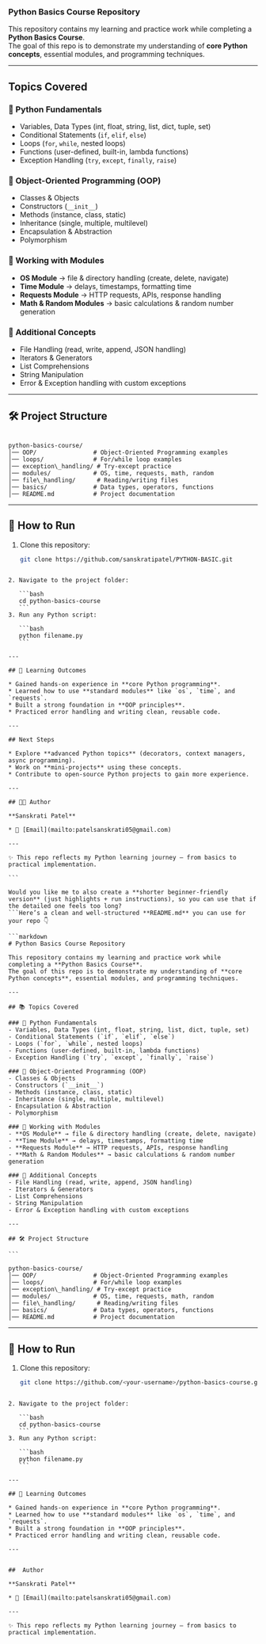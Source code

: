 
###  Python Basics Course Repository

This repository contains my learning and practice work while completing a **Python Basics Course**.  
The goal of this repo is to demonstrate my understanding of **core Python concepts**, essential modules, and programming techniques.  

---

##  Topics Covered

### 🔹 Python Fundamentals
- Variables, Data Types (int, float, string, list, dict, tuple, set)
- Conditional Statements (`if`, `elif`, `else`)
- Loops (`for`, `while`, nested loops)
- Functions (user-defined, built-in, lambda functions)
- Exception Handling (`try`, `except`, `finally`, `raise`)

### 🔹 Object-Oriented Programming (OOP)
- Classes & Objects
- Constructors (`__init__`)
- Methods (instance, class, static)
- Inheritance (single, multiple, multilevel)
- Encapsulation & Abstraction
- Polymorphism

### 🔹 Working with Modules
- **OS Module** → file & directory handling (create, delete, navigate)
- **Time Module** → delays, timestamps, formatting time
- **Requests Module** → HTTP requests, APIs, response handling
- **Math & Random Modules** → basic calculations & random number generation

### 🔹 Additional Concepts
- File Handling (read, write, append, JSON handling)
- Iterators & Generators
- List Comprehensions
- String Manipulation
- Error & Exception handling with custom exceptions

---

## 🛠️ Project Structure

```

python-basics-course/
│── OOP/                # Object-Oriented Programming examples
│── loops/              # For/while loop examples
│── exception\_handling/ # Try-except practice
│── modules/            # OS, time, requests, math, random
│── file\_handling/      # Reading/writing files
│── basics/             # Data types, operators, functions
│── README.md           # Project documentation

````

---

## 🚀 How to Run

1. Clone this repository:
   ```bash
   git clone https://github.com/sanskratipatel/PYTHON-BASIC.git
````

2. Navigate to the project folder:

   ```bash
   cd python-basics-course
   ```
3. Run any Python script:

   ```bash
   python filename.py
   ```

---

## 🎯 Learning Outcomes

* Gained hands-on experience in **core Python programming**.
* Learned how to use **standard modules** like `os`, `time`, and `requests`.
* Built a strong foundation in **OOP principles**.
* Practiced error handling and writing clean, reusable code.

---

## Next Steps

* Explore **advanced Python topics** (decorators, context managers, async programming).
* Work on **mini-projects** using these concepts.
* Contribute to open-source Python projects to gain more experience.

---

## 👩‍💻 Author

**Sanskrati Patel**

* 📧 [Email](mailto:patelsanskrati05@gmail.com)

---

✨ This repo reflects my Python learning journey — from basics to practical implementation.

```

Would you like me to also create a **shorter beginner-friendly version** (just highlights + run instructions), so you can use that if the detailed one feels too long?
```Here’s a clean and well-structured **README.md** you can use for your repo 👇

```markdown
# Python Basics Course Repository

This repository contains my learning and practice work while completing a **Python Basics Course**.  
The goal of this repo is to demonstrate my understanding of **core Python concepts**, essential modules, and programming techniques.  

---

## 📚 Topics Covered

### 🔹 Python Fundamentals
- Variables, Data Types (int, float, string, list, dict, tuple, set)
- Conditional Statements (`if`, `elif`, `else`)
- Loops (`for`, `while`, nested loops)
- Functions (user-defined, built-in, lambda functions)
- Exception Handling (`try`, `except`, `finally`, `raise`)

### 🔹 Object-Oriented Programming (OOP)
- Classes & Objects
- Constructors (`__init__`)
- Methods (instance, class, static)
- Inheritance (single, multiple, multilevel)
- Encapsulation & Abstraction
- Polymorphism

### 🔹 Working with Modules
- **OS Module** → file & directory handling (create, delete, navigate)
- **Time Module** → delays, timestamps, formatting time
- **Requests Module** → HTTP requests, APIs, response handling
- **Math & Random Modules** → basic calculations & random number generation

### 🔹 Additional Concepts
- File Handling (read, write, append, JSON handling)
- Iterators & Generators
- List Comprehensions
- String Manipulation
- Error & Exception handling with custom exceptions

---

## 🛠️ Project Structure

```

python-basics-course/
│── OOP/                # Object-Oriented Programming examples
│── loops/              # For/while loop examples
│── exception\_handling/ # Try-except practice
│── modules/            # OS, time, requests, math, random
│── file\_handling/      # Reading/writing files
│── basics/             # Data types, operators, functions
│── README.md           # Project documentation

````

---

## 🚀 How to Run

1. Clone this repository:
   ```bash
   git clone https://github.com/<your-username>/python-basics-course.git
````

2. Navigate to the project folder:

   ```bash
   cd python-basics-course
   ```
3. Run any Python script:

   ```bash
   python filename.py
   ```

---

## 🎯 Learning Outcomes

* Gained hands-on experience in **core Python programming**.
* Learned how to use **standard modules** like `os`, `time`, and `requests`.
* Built a strong foundation in **OOP principles**.
* Practiced error handling and writing clean, reusable code.

---


##  Author

**Sanskrati Patel**

* 📧 [Email](mailto:patelsanskrati05@gmail.com)

---

✨ This repo reflects my Python learning journey — from basics to practical implementation.

